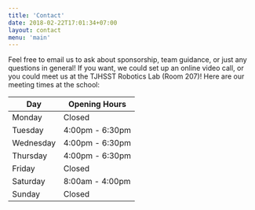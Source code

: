 ```yaml
---
title: 'Contact'
date: 2018-02-22T17:01:34+07:00
layout: contact
menu: 'main'
---
```


Feel free to email us to ask about sponsorship, team guidance, or just any questions in general! If you want, we could set up an online video call, or you could meet us at the TJHSST Robotics Lab (Room 207)! Here are our meeting times at the school:

| Day       | Opening Hours   |
| --------- | --------------- |
| Monday    | Closed          |
| Tuesday   | 4:00pm - 6:30pm |
| Wednesday | 4:00pm - 6:30pm |
| Thursday  | 4:00pm - 6:30pm |
| Friday    | Closed          |
| Saturday  | 8:00am - 4:00pm |
| Sunday    | Closed          |
